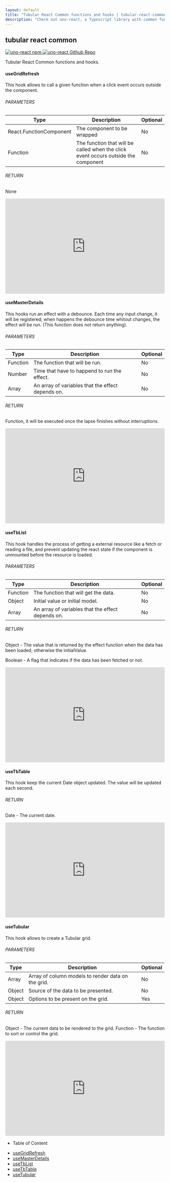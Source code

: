 ```yaml
---
layout: default
title: "Tubular React Common functions and hooks | tubular-react-common"
description: "Check out uno-react, a Typescript library with common functions and hooks for React"
---
```


<div class="container content-home d-flex flex-row">
  <div class="col-10 p-0">
    <div class="d-flex flex-row space-between">
      <h2>tubular react common</h2>
      <a href="https://www.npmjs.com/package/tubular-react-common" class="first-icon">
        <img class="npm-icon" src="/assets/npm.svg" alt="uno-react npm" title="uno-react npm"/>
      </a>
      <a href="https://github.com/unosquare/tubular-react-common">
        <img class="github-icon" src="/assets/github.png" alt="uno-react Github Repo" title="uno-react Github Repo"/>
      </a>
    </div>
    <p>Tubular React Common functions and hooks.</p>
    <div class="mb-4">
      <div id="useGridRefresh">
        <h4 class="blue-title">useGridRefresh</h4>
        <p>
          This hook allows to call a given function when a click event occurs outside the component.
        </p>
        <h6>PARAMETERS</h6>
        <table class="table table-striped w-100 mt-2">
          <thead>
            <tr>
              <th scope="col">Type</th>
              <th scope="col">Description</th>
              <th scope="col">Optional</th>
            </tr>
          </thead>
          <tbody>
            <tr>
              <td>React.FunctionComponent</td>
              <td>The component to be wrapped</td>
              <td>No</td>
            </tr>
            <tr>
              <td>Function</td>
              <td>The function that will be called when the click event occurs outside the component</td>
              <td>No</td>
            </tr>
          </tbody>
        </table>
        <h6>RETURN</h6>
        <p>
          None
        </p>
      </div>
      <div>
        <iframe
          src="https://codesandbox.io/embed/uno-reactuseclickoutside-demo-flf7c?fontsize=14&hidenavigation=1&theme=dark&previewwindow=console&view=split"
          style="width:100%; height:300px; border:0; border-radius: 4px; overflow:hidden;"
          title="useClickOutside" sandbox="allow-scripts allow-same-origin"></iframe>
      </div>
    </div>
    <div class="mb-4">
      <div id="useMasterDetails">
        <h4 class="blue-title">useMasterDetails</h4>
        <p>
          This hooks run an effect with a debounce. Each time any input change, it will be registered;
          when happens the debounce time whitout changes, the effect will be run. (This function does not return anything).
        </p>
        <h6>PARAMETERS</h6>
        <table class="table table-striped w-100 mt-2">
          <thead>
            <tr>
              <th scope="col">Type</th>
              <th scope="col">Description</th>
              <th scope="col">Optional</th>
            </tr>
          </thead>
          <tbody>
            <tr>
              <td>Function</td>
              <td>The function that will be run.</td>
              <td>No</td>
            </tr>
            <tr>
              <td>Number</td>
              <td>Time that have to happend to run the effect.</td>
              <td>No</td>
            </tr>
            <tr>
              <td>Array</td>
              <td>An array of variables that the effect depends on.</td>
              <td>No</td>
            </tr>
          </tbody>
        </table>
        <h6>RETURN</h6>
        <p>
          Function, it will be executed once the lapse finishes without interruptions.
        </p>
      </div>
      <div>
        <iframe
          src="https://codesandbox.io/embed/uno-reactuseeffectwithdebounce-demo-08ugt?fontsize=14&hidenavigation=1&theme=dark&previewwindow=console&view=split"
          style="width:100%; height:300px; border:0; border-radius: 4px; overflow:hidden;" title="useEffectWithDebounce"
          sandbox="allow-scripts allow-same-origin"></iframe>
      </div>
    </div>
    <div class="mb-4">
      <div id="useTbList">
        <h4 class="blue-title">useTbList</h4>
        <p>
          This hook handles the process of getting a external resource like a fetch or reading a file,
          and prevent updating the react state if the component is unmounted before the resource is loaded.
        </p>
        <h6>PARAMETERS</h6>
        <table class="table table-striped w-100 mt-2">
          <thead>
            <tr>
              <th scope="col">Type</th>
              <th scope="col">Description</th>
              <th scope="col">Optional</th>
            </tr>
          </thead>
          <tbody>
            <tr>
              <td>Function</td>
              <td>The function that will get the data.</td>
              <td>No</td>
            </tr>
            <tr>
              <td>Object</td>
              <td>Initial value or initial model.</td>
              <td>No</td>
            </tr>
            <tr>
              <td>Array</td>
              <td>An array of variables that the effect depends on.</td>
              <td>No</td>
            </tr>
          </tbody>
        </table>
        <h6>RETURN</h6>
        <p>
          Object - The value that is returned by the effect function when the data has been loaded, otherwise the initialValue.
        </p>
        <p>
          Boolean - A flag that indicates if the data has been fetched or not.
        </p>
      </div>
      <div>
        <iframe
          src="https://codesandbox.io/embed/uno-reactuseeffectwithloading-demo-t9p6v?fontsize=14&hidenavigation=1&theme=dark&previewwindow=console&view=split"
          style="width:100%; height:300px; border:0; border-radius: 4px; overflow:hidden;" title="useEffectWithLoading"
          sandbox="allow-scripts allow-same-origin"></iframe>
      </div>
    </div>
    <div class="mb-4">
      <div id="useTbTable">
        <h4 class="blue-title">useTbTable</h4>
        <p>
          This hook keep the current Date object updated.
          The value will be updated each second.
        </p>
        <h6>RETURN</h6>
        <p>
          Date - The current date.
        </p>
      </div>
      <div>
        <iframe
          src="https://codesandbox.io/embed/uno-reactusenow-demo-hbe1t?fontsize=14&hidenavigation=1&theme=dark&previewwindow=console&view=split"
          style="width:100%; height:300px; border:0; border-radius: 4px; overflow:hidden;"
          title="useNow" sandbox="allow-scripts allow-same-origin"></iframe>
      </div>
    </div>
    <div class="mb-4">
      <div id="useTubular">
        <h4 class="blue-title">useTubular</h4>
        <p>
          This hook allows to create a Tubular grid.
        </p>
        <h6>PARAMETERS</h6>
        <table class="table table-striped w-100 mt-2">
          <thead>
            <tr>
              <th scope="col">Type</th>
              <th scope="col">Description</th>
              <th scope="col">Optional</th>
            </tr>
          </thead>
          <tbody>
            <tr>
              <td>Array</td>
              <td>Array of column models to render data on the grid.</td>
              <td>No</td>
            </tr>
            <tr>
              <td>Object</td>
              <td>Source of the data to be presented.</td>
              <td>No</td>
            </tr>
            <tr>
              <td>Object</td>
              <td>Options to be present on the grid.</td>
              <td>Yes</td>
            </tr>
          </tbody>
        </table>
        <h6>RETURN</h6>
        <p>
          Object - The current data to be rendered to the grid.
          Function - The function to sort or control the grid.
        </p>
      </div>
      <div>
        <iframe
          src="https://codesandbox.io/embed/usetubular-hook-example-otdbu?fontsize=14&hidenavigation=1&theme=dark"
          style="width:100%; height:300px; border:0; border-radius: 4px; overflow:hidden;"
          title="useTubular-Hook-Example"
          sandbox="allow-scripts allow-same-origin"
        ></iframe>
      </div>
    </div>
  </div>
  <div class="col-2 toc">
    <ul>
      <li>
        <p class="navbar-brand pl-3">Table of Content</p>
      </li>
      <li>
        <a class="nav-link" href="#useGridRefresh">useGridRefresh</a>
      </li>
      <li>
        <a class="nav-link" href="#useMasterDetails">useMasterDetails</a>
      </li>
      <li>
        <a class="nav-link" href="#useTbList">useTbList</a>
      </li>
      <li>
        <a class="nav-link" href="#useTbTable">useTbTable</a>
      </li>
      <li>
        <a class="nav-link" href="#useTubular">useTubular</a>
      </li>
    </ul>
  </div>
</div>
